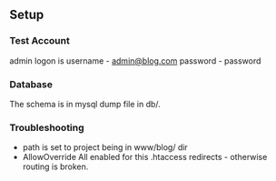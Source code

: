 ## Setup

### Test Account

admin logon is
username - admin@blog.com
password - password

### Database

The schema is in mysql dump file in db/.

### Troubleshooting

* path is set to project being in www/blog/ dir
* AllowOverride All enabled for this .htaccess redirects - otherwise routing is broken.
